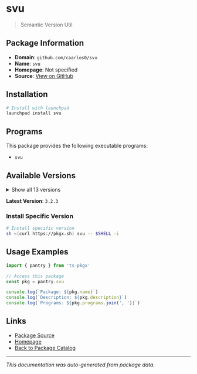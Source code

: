 # svu

> Semantic Version Util

## Package Information

- **Domain**: `github.com/caarlos0/svu`
- **Name**: `svu`
- **Homepage**: Not specified
- **Source**: [View on GitHub](https://github.com/pkgxdev/pantry/tree/main/projects/github.com/caarlos0/svu/package.yml)

## Installation

```bash
# Install with launchpad
launchpad install svu
```

## Programs

This package provides the following executable programs:

- `svu`

## Available Versions

<details>
<summary>Show all 13 versions</summary>

- `3.2.3`, `3.2.2`, `3.2.1`, `3.2.0`, `3.1.0`
- `3.0.0`, `2.2.0`, `2.1.1`, `2.1.0`, `2.0.1`
- `2.0.0`, `1.12.0`, `1.11.0`

</details>

**Latest Version**: `3.2.3`

### Install Specific Version

```bash
# Install specific version
sh <(curl https://pkgx.sh) svu -- $SHELL -i
```

## Usage Examples

```typescript
import { pantry } from 'ts-pkgx'

// Access this package
const pkg = pantry.svu

console.log(`Package: ${pkg.name}`)
console.log(`Description: ${pkg.description}`)
console.log(`Programs: ${pkg.programs.join(', ')}`)
```

## Links

- [Package Source](https://github.com/pkgxdev/pantry/tree/main/projects/github.com/caarlos0/svu/package.yml)
- [Homepage](#)
- [Back to Package Catalog](../../../package-catalog.md)

---

*This documentation was auto-generated from package data.*
